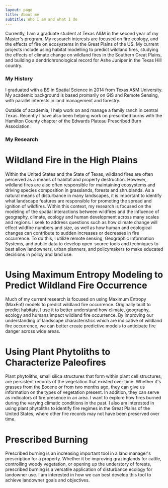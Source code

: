 ```yaml
---
layout: page
title: About me
subtitle: Who I am and what I do
---
```


Currently, I am a graduate student at Texas A&M in the second year of my Master's program. My research interests are focused on fire ecology, and the effects of fire on ecosystems in the Great Plains of the US. My current projects include using habitat modelling to predict wildland fires, studying the effects of climate change on wildland fires in the Southern Great Plains, and building a dendrichronological record for Ashe Juniper in the Texas Hill country. 


### My History

I graduated with a BS in Spatial Science in 2014 from Texas A&M University. My academic background is based promarily on GIS and Remote Sensing, with parallel interests in land management and forestry. 

Outside of academia, I help work on and manage a family ranch in central Texas. Recently I have also been helping work on prescribed burns with the Hamilton County chapter of the Edwards Plateau Prescribed Burn Association. 


### My Research

# Wildland Fire in the High Plains

   Within the United States and the State of Texas, wildland fires are often perceived as a means of habitat and property destruction. However, wildland fires are also often responsible for maintaining ecosystems and driving species composition in grasslands, forests and shrublands. As a natural means of disturbance in many landscapes, it is important to identify what landscape features are responsible for promoting the spread and ignition of wildfires. Within this context, my research is focused on the modeling of the spatial interactions between wildfires and the influence of geography, climate, ecology and human development across many scales and regions. I seek to address questions such as how climate change will effect wildfire numbers and size, as well as how human and ecological changes can contribute to sudden increases or decreases in fire occurrence. To do this, I utilize remote sensing, Geographic Information Systems, and public data to develop open-source tools and techniques to best allow landowners, urban planners, and policymakers to make educated decisions in policy and land use.

# Using Maximum Entropy Modeling to Predict Wildland Fire Occurrence

   Much of my current research is focused on using Maximum Entropy (MaxEnt) models to predict wildland fire occurrence. Originally built to predict habitats, I use it to better understand how climate, geography, ecology and humans impact wildland fire occurrence. By improving our understanding of landscape characteristics which are indicative of wildland fire occurrence, we can better create predictive models to anticipate fire danger across wide areas.

# Using Plant Phytoliths to Characterize Paleofires

   Plant phytoliths, small silica structures that form within plant cell structures, are persistent records of the vegetation that existed over time. Whether it's grasses from the Eocene or from two months ago, they can give us information on the types of vegetation present. In addition, they can serve as indicators of fire presence in an area. I want to explore how fires burned during the varying climatic conditions in the past. I also am interested in using plant phytoliths to identify fire regimes in the Great Plains of the United States, where other fire records may not have been preserved over time.


# Prescribed Burning

   Prescribed burning is an increasing important tool in a land manager's prescription for a property. Whether it be improving grazinglands for cattle, controlling woody vegetation, or opening up the understory of forests, prescribed burning is a versatile application of disturbance ecology for landowner use. I am interested in how we can best develop this tool to achieve landowner goals and objectives.

	


